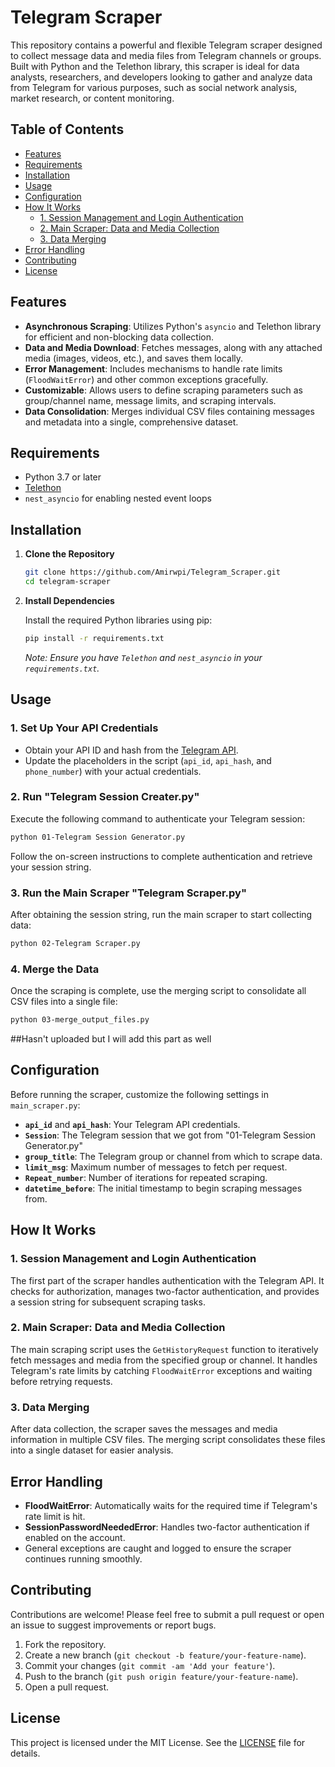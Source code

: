 # Telegram Scraper

This repository contains a powerful and flexible Telegram scraper designed to collect message data and media files from Telegram channels or groups. Built with Python and the Telethon library, this scraper is ideal for data analysts, researchers, and developers looking to gather and analyze data from Telegram for various purposes, such as social network analysis, market research, or content monitoring.

## Table of Contents

- [Features](#features)
- [Requirements](#requirements)
- [Installation](#installation)
- [Usage](#usage)
- [Configuration](#configuration)
- [How It Works](#how-it-works)
  - [1. Session Management and Login Authentication](#1-session-management-and-login-authentication)
  - [2. Main Scraper: Data and Media Collection](#2-main-scraper-data-and-media-collection)
  - [3. Data Merging](#3-data-merging)
- [Error Handling](#error-handling)
- [Contributing](#contributing)
- [License](#license)

## Features

- **Asynchronous Scraping**: Utilizes Python's `asyncio` and Telethon library for efficient and non-blocking data collection.
- **Data and Media Download**: Fetches messages, along with any attached media (images, videos, etc.), and saves them locally.
- **Error Management**: Includes mechanisms to handle rate limits (`FloodWaitError`) and other common exceptions gracefully.
- **Customizable**: Allows users to define scraping parameters such as group/channel name, message limits, and scraping intervals.
- **Data Consolidation**: Merges individual CSV files containing messages and metadata into a single, comprehensive dataset.

## Requirements

- Python 3.7 or later
- [Telethon](https://pypi.org/project/Telethon/)
- `nest_asyncio` for enabling nested event loops

## Installation

1. **Clone the Repository**

    ```sh
    git clone https://github.com/Amirwpi/Telegram_Scraper.git
    cd telegram-scraper
    ```

2. **Install Dependencies**

    Install the required Python libraries using pip:

    ```sh
    pip install -r requirements.txt
    ```

    *Note: Ensure you have `Telethon` and `nest_asyncio` in your `requirements.txt`.*

## Usage

### 1. Set Up Your API Credentials

- Obtain your API ID and hash from the [Telegram API](https://my.telegram.org/auth).
- Update the placeholders in the script (`api_id`, `api_hash`, and `phone_number`) with your actual credentials.

### 2. Run "Telegram Session Creater.py"

Execute the following command to authenticate your Telegram session:

```sh
python 01-Telegram Session Generator.py
```

Follow the on-screen instructions to complete authentication and retrieve your session string.

### 3. Run the Main Scraper "Telegram Scraper.py"

After obtaining the session string, run the main scraper to start collecting data:

```sh
python 02-Telegram Scraper.py
```

### 4. Merge the Data

Once the scraping is complete, use the merging script to consolidate all CSV files into a single file:

```sh
python 03-merge_output_files.py
```
##Hasn't uploaded but I will add this part as well


## Configuration

Before running the scraper, customize the following settings in `main_scraper.py`:

- **`api_id`** and **`api_hash`**: Your Telegram API credentials.
- **`Session`**: The Telegram session that we got from "01-Telegram Session Generator.py"
- **`group_title`**: The Telegram group or channel from which to scrape data.
- **`limit_msg`**: Maximum number of messages to fetch per request.
- **`Repeat_number`**: Number of iterations for repeated scraping.
- **`datetime_before`**: The initial timestamp to begin scraping messages from.

## How It Works

### 1. Session Management and Login Authentication

The first part of the scraper handles authentication with the Telegram API. It checks for authorization, manages two-factor authentication, and provides a session string for subsequent scraping tasks.

### 2. Main Scraper: Data and Media Collection

The main scraping script uses the `GetHistoryRequest` function to iteratively fetch messages and media from the specified group or channel. It handles Telegram's rate limits by catching `FloodWaitError` exceptions and waiting before retrying requests.

### 3. Data Merging

After data collection, the scraper saves the messages and media information in multiple CSV files. The merging script consolidates these files into a single dataset for easier analysis.

## Error Handling

- **FloodWaitError**: Automatically waits for the required time if Telegram's rate limit is hit.
- **SessionPasswordNeededError**: Handles two-factor authentication if enabled on the account.
- General exceptions are caught and logged to ensure the scraper continues running smoothly.

## Contributing

Contributions are welcome! Please feel free to submit a pull request or open an issue to suggest improvements or report bugs.

1. Fork the repository.
2. Create a new branch (`git checkout -b feature/your-feature-name`).
3. Commit your changes (`git commit -am 'Add your feature'`).
4. Push to the branch (`git push origin feature/your-feature-name`).
5. Open a pull request.

## License

This project is licensed under the MIT License. See the [LICENSE](LICENSE) file for details.
